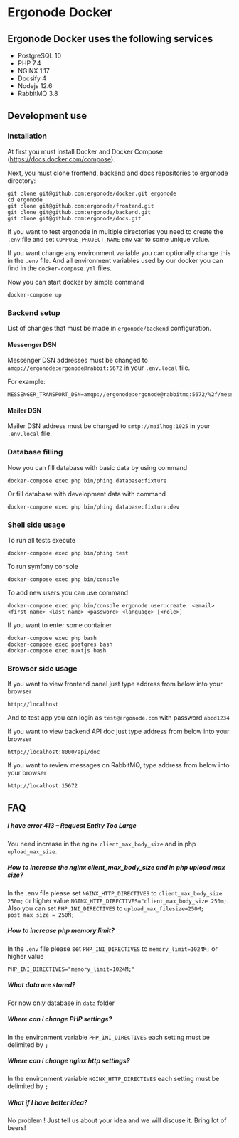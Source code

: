 # Ergonode Docker

## Ergonode Docker uses the following services

 - PostgreSQL 10
 - PHP 7.4
 - NGINX 1.17
 - Docsify 4
 - Nodejs 12.6 
 - RabbitMQ 3.8

## Development use

### Installation

At first you must install Docker and Docker Compose (https://docs.docker.com/compose).

Next, you must clone frontend, backend and docs repositories to ergonode directory:

```shell script
git clone git@github.com:ergonode/docker.git ergonode
cd ergonode
git clone git@github.com:ergonode/frontend.git
git clone git@github.com:ergonode/backend.git
git clone git@github.com:ergonode/docs.git
```

If you want to test ergonode in multiple directories you need to create the  `.env` file and set
`COMPOSE_PROJECT_NAME` env var to some unique value.

If you want change any environment variable you can optionally change this in the `.env` file. 
And all environment variables used by our docker you can find in the `docker-compose.yml` files.

Now you can start docker by simple command

```shell script
docker-compose up
```

### Backend setup

List of changes that must be made in `ergonode/backend` configuration.

#### Messenger DSN

Messenger DSN addresses must be changed to `amqp://ergonode:ergonode@rabbit:5672` in your `.env.local` file.

For example:
```
MESSENGER_TRANSPORT_DSN=amqp://ergonode:ergonode@rabbitmq:5672/%2f/messages
```

#### Mailer DSN

Mailer DSN address must be changed to `smtp://mailhog:1025` in your `.env.local` file.

### Database filling

Now you can fill database with basic data by using command
```shell script
docker-compose exec php bin/phing database:fixture
```

Or fill database with development data with command
```shell script
docker-compose exec php bin/phing database:fixture:dev
```

### Shell side usage

To run all tests execute 
```shell script
docker-compose exec php bin/phing test
```

To run symfony console 
```shell script
docker-compose exec php bin/console
```

To add new users you can use command 
```shell script
docker-compose exec php bin/console ergonode:user:create  <email> <first_name> <last_name> <password> <language> [<role>]
```

If you want to enter some container

```shell script
docker-compose exec php bash
docker-compose exec postgres bash
docker-compose exec nuxtjs bash
```

### Browser side usage

If you want to view frontend panel just type address from below into your browser

```
http://localhost
```

And to test app you can login as `test@ergonode.com` with password `abcd1234`

If you want to view backend API doc just type address from below into your browser

```
http://localhost:8000/api/doc
```

If you want to review messages on RabbitMQ, type address from below into your browser

```
http://localhost:15672
```

## FAQ

##### I have error 413 – Request Entity Too Large
You need increase in the nginx `client_max_body_size` and in php `upload_max_size`.

##### How to increase the nginx client_max_body_size and in php upload max size?
In the .env file please set `NGINX_HTTP_DIRECTIVES` to `client_max_body_size 250m;` or higher value
`NGINX_HTTP_DIRECTIVES="client_max_body_size 250m;`.
Also you can set `PHP_INI_DIRECTIVES` to `upload_max_filesize=250M; post_max_size = 250M;`

##### How to increase php memory limit?
In the `.env` file please set `PHP_INI_DIRECTIVES` to `memory_limit=1024M;` or higher value
```
PHP_INI_DIRECTIVES="memory_limit=1024M;" 
```

##### What data are stored?
For now only database in `data` folder

##### Where can i change PHP settings?
In the environment variable `PHP_INI_DIRECTIVES` each setting must be delimited by `;`

##### Where can i change nginx http settings?
In the environment variable `NGINX_HTTP_DIRECTIVES` each setting must be delimited by `;`

##### What if I have better idea?
No problem ! Just tell us about your idea and we will discuse it. Bring lot of beers!